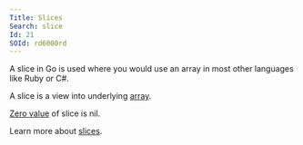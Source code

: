 ```yaml
---
Title: Slices
Search: slice
Id: 21
SOId: rd6000rd
---
```

A slice in Go is used where you would use an array in most other languages like Ruby or C#.

A slice is a view into underlying [array](20).

[Zero value](29) of slice is nil.

Learn more about [slices](59).
